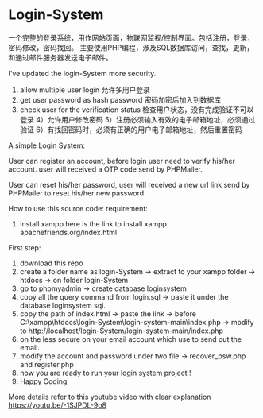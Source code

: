 # Login-System 

一个完整的登录系统，用作网站页面，物联网监视/控制界面。包括注册，登录，密码修改，密码找回。
主要使用PHP编程，涉及SQL数据库访问，查找，更新，和通过邮件服务器发送电子邮件。

I've updated the login-System more security.
1) allow multiple user login                允许多用户登录
2) get user password as hash password       密码加密后加入到数据库
3) check user for the verification status   检查用户状态，没有完成验证不可以登录
4）允许用户修改密码
5）注册必须输入有效的电子邮箱地址，必须通过验证
6）有找回密码时，必须有正确的用户电子邮箱地址，然后重置密码


A simple Login System:  

User can register an account, before login user need to verify his/her account. user will received a OTP code send by PHPMailer.

User can reset his/her password, user will received a new url link send by PHPMailer to reset his/her new password.

How to use this source code:
requirement:
1) install xampp
here is the link to install xampp
apachefriends.org/index.html

First step:
1) download this repo 
2) create a folder name as login-System -> extract to your xampp folder -> htdocs -> on folder login-System
3) go to phpmyadmin -> create database loginsystem
4) copy all the query command from login.sql -> paste it under the database loginsystem sql.
5) copy the path of index.html -> paste the link -> before C:\xampp\htdocs\login-System\login-system-main\index.php -> modify to http://localhost/login-System/login-system-main/index.php
6) on the less secure on your email account which use to send out the email.
7) modify the account and password under two file -> recover_psw.php and register.php
8) now you are ready to run your login system project !
9) Happy Coding

More details refer to this youtube video with clear explanation
https://youtu.be/-1SJPDL-9o8
